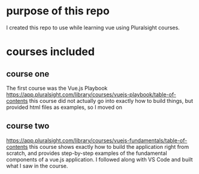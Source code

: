 # purpose of this repo
I created this repo to use while learning vue using Pluralsight courses.

# courses included 
## course one
The first course was the Vue.js Playbook 
https://app.pluralsight.com/library/courses/vuejs-playbook/table-of-contents
this course did not actually go into exactly how to build things, but provided html files as examples, so I moved on
## course two
https://app.pluralsight.com/library/courses/vuejs-fundamentals/table-of-contents
this course shows exactly how to build the application right from scratch, and provides step-by-step examples of the fundamental components of a vue.js application.  I followed along with VS Code and built what I saw in the course.